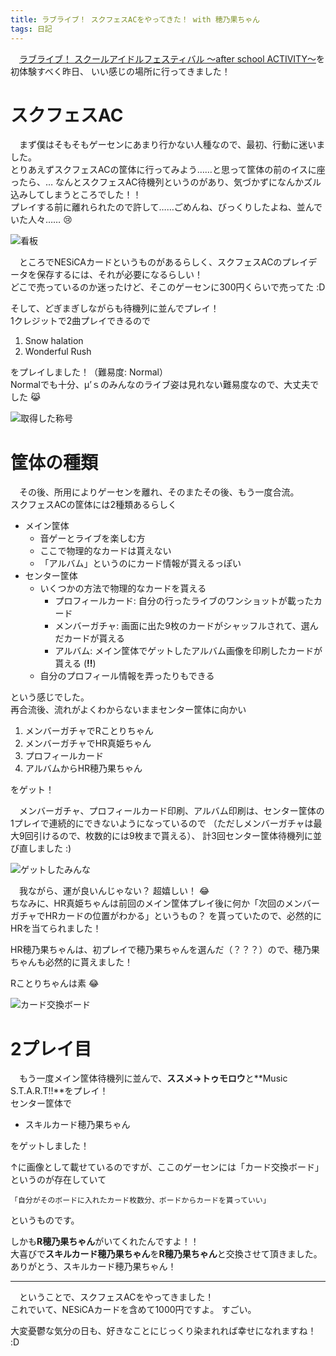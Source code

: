 ```yaml
---
title: ラブライブ！ スクフェスACをやってきた！ with 穂乃果ちゃん
tags: 日記
---
```


　[ラブライブ！ スクールアイドルフェスティバル 〜after school ACTIVITY〜](http://www.lovelive-sifac.jp/)を初体験すべく昨日、
いい感じの場所に行ってきました！


# スクフェスAC
　まず僕はそもそもゲーセンにあまり行かない人種なので、最初、行動に迷いました。  
とりあえずスクフェスACの筐体に行ってみよう……と思って筐体の前のイスに座ったら、…
なんとスクフェスAC待機列というのがあり、気づかずになんかズル込みしてしまうところでした！！  
プレイする前に離れられたので許して……ごめんね、びっくりしたよね、並んでいた人々…… :cry:

![看板](/images/posts/2016-12-21-first_meeting_of_school_idol_festival_ac/kanban.png)

　ところでNESiCAカードというものがあるらしく、スクフェスACのプレイデータを保存するには、それが必要になるらしい！  
どこで売っているのか迷ったけど、そこのゲーセンに300円くらいで売ってた :D

そして、どぎまぎしながらも待機列に並んでプレイ！  
1クレジットで2曲プレイできるので

1. Snow halation
2. Wonderful Rush

をプレイしました！（難易度: Normal）  
Normalでも十分、μ’ｓのみんなのライブ姿は見れない難易度なので、大丈夫でした :joy_cat:

![取得した称号](/images/posts/2016-12-21-first_meeting_of_school_idol_festival_ac/degrees.png)


# 筐体の種類
　その後、所用によりゲーセンを離れ、そのまたその後、もう一度合流。  
スクフェスACの筐体には2種類あるらしく

- メイン筐体
    - 音ゲーとライブを楽しむ方
    - ここで物理的なカードは貰えない
    - 「アルバム」というのにカード情報が貰えるっぽい
- センター筐体
    - いくつかの方法で物理的なカードを貰える
        - プロフィールカード: 自分の行ったライブのワンショットが載ったカード
        - メンバーガチャ: 画面に出た9枚のカードがシャッフルされて、選んだカードが貰える
        - アルバム: メイン筐体でゲットしたアルバム画像を印刷したカードが貰える (**!!**)
    - 自分のプロフィール情報を弄ったりもできる

という感じでした。  
再合流後、流れがよくわからないままセンター筐体に向かい

1. メンバーガチャでRことりちゃん
2. メンバーガチャでHR真姫ちゃん
3. プロフィールカード
4. アルバムからHR穂乃果ちゃん

をゲット！

　メンバーガチャ、プロフィールカード印刷、アルバム印刷は、センター筐体の1プレイで連続的にできないようになっているので
（ただしメンバーガチャは最大9回引けるので、枚数的には9枚まで貰える）、
計3回センター筐体待機列に並び直しました :)

![ゲットしたみんな](/images/posts/2016-12-21-first_meeting_of_school_idol_festival_ac/cards.png)

　我ながら、運が良いんじゃない？ 超嬉しい！ :joy:  
ちなみに、HR真姫ちゃんは前回のメイン筐体プレイ後に何か「次回のメンバーガチャでHRカードの位置がわかる」というもの？
を貰っていたので、必然的にHRを当てられました！

HR穂乃果ちゃんは、初プレイで穂乃果ちゃんを選んだ（？？？）ので、穂乃果ちゃんも必然的に貰えました！

Rことりちゃんは素 :joy:

![カード交換ボード](/images/posts/2016-12-21-first_meeting_of_school_idol_festival_ac/exchanger_board.png)

# 2プレイ目
　もう一度メイン筐体待機列に並んで、**ススメ→トゥモロウ**と**Music S.T.A.R.T!!**をプレイ！  
センター筐体で

- スキルカード穂乃果ちゃん

をゲットしました！

↑に画像として載せているのですが、ここのゲーセンには「カード交換ボード」というのが存在していて

    「自分がそのボードに入れたカード枚数分、ボードからカードを貰っていい」

というものです。

しかも**R穂乃果ちゃん**がいてくれたんですよ！！  
大喜びで**スキルカード穂乃果ちゃん**を**R穂乃果ちゃん**と交換させて頂きました。  
ありがとう、スキルカード穂乃果ちゃん！

- - -

　ということで、スクフェスACをやってきました！  
これでいて、NESiCAカードを含めて1000円ですよ。 すごい。

大変憂鬱な気分の日も、好きなことにじっくり染まれれば幸せになれますね！ :D
